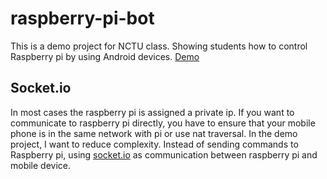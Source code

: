 # raspberry-pi-bot

This is a demo project for NCTU class. Showing students how to control Raspberry pi by using Android devices. 
[Demo](https://drive.google.com/open?id=0B_P53ILf1tA1ZjVOaVp3cHVQdDQ)


## Socket.io
In most cases the raspberry pi is assigned a private ip. If you want to communicate to raspberry pi directly, you have to ensure that your mobile phone is in the same network with pi or use nat traversal. In the demo project, I want to reduce complexity. Instead of sending commands to Raspberry pi, using [socket.io](http://socket.io/) as communication between raspberry pi and mobile device.



